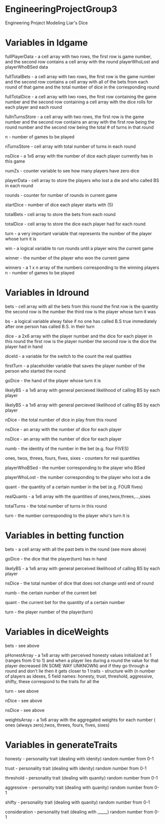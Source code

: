 # EngineeringProjectGroup3
Engineering Project Modeling Liar's Dice


# Variables in ldgame

fullPlayerData - a cell array with two rows, the first row is game number, and the second row contains a cell array with the round playerWhoLost and playerWhoBSed data

fullTotalBets - a cell array with two rows, the first row is the game number and the second row contains a cell array with all of the bets from each round of that game and the total number of dice in the corresponding round

fullTotalDice - a cell array with two rows, the first row containing the game number and the second row containing a cell array with the dice rolls for each player and each round

fullnTurnsStore - a cell array with two rows, the first row is the game number and the second row contains an array with the first row being the round number and the second row being the total # of turns in that round

n - number of games to be played

nTurnsStore - cell array with total number of turns in each round

nsDice - a 1x6 array with the number of dice each player currently has in this game

numZs - counter variable to see how many players have zero dice

playerData - cell array to store the players who lost a die and who called BS in each round

rounds - counter for number of rounds in current game

startDice - number of dice each player starts with (5)

totalBets - cell array to store the bets from each round

totalDice - cell array to store the dice each player had for each round

turn - a very important variable that represents the number of the player whose turn it is

win - a logical variable to run rounds until a player wins the current game

winner - the number of the player who won the current game

winners - a 1 x n array of the numbers corresponding to the winning players
n - number of games to be played


# Variables in ldround

bets - cell array with all the bets from this round
       the first row is the quantity
       the second row is the number
       the third row is the player whose turn it was
       
bs - a logical variable alway false if no one has called B.S
     true immediately after one person has called B.S. in their turn
     
dice - a 2x6 array with the player number and the dice for each player in this round
       the first row is the player number
       the second row is the dice the player had in hand
       
diceId -  a variable for the switch to the count the real quatities

firstTurn - a placeholder variable that saves the player number of the person who started the round

goDice - the hand of the player whose turn it is

likelyBS - a 1x6 array with general percieved likelihood of calling BS by each player

likelyBS - a 1x6 array with general percieved likelihood of calling BS by each player

nDice - the total number of dice in play from this round

nsDice - an array with the number of dice for each player

nsDice - an array with the number of dice for each player

numb - the identity of the number in the bet (e.g. four FIVES)

ones, twos, threes, fours, fives, sixes - counters for real quantities

playerWhoBSed - the number corresponding to the player who BSed

playerWhoLost - the number corresponding to the player who lost a die

quant - the quantity of a certain number in the bet (e.g. FOUR fives)

realQuants - a 1x6 array with the quantities of ones,twos,threes,...,sixes

totalTurns - the total number of turns in this round

turn - the number corresponding to the player who's turn it is


# Variables in betting function

bets - a cell array with all the past bets in the round (see more above)

goDice - the dice that the player(turn) has in hand

likelyBS - a 1x6 array with general perceived likelihood of calling BS by each player

nsDice - the total number of dice that does not change until end of round

numb - the certain number of the current bet

quant - the current bet for the quantity of a certain number

turn - the player number of the player(turn)

# Variables in diceWeights

bets -  see above

pHonestArray - a 1x6 array with perceived honesty values initialized at 1 (ranges from 0 to 1) and when a player lies during a round the                value for that player decreased (IN SOME WAY UNKNOWN) and if they go through a round and don't lie then it gets closer to 
               1
traits - structure with (n number of players as idexes, 5 field names: honesty, trust, threshold, aggressive, shifty, these correspond to the traits for all the 

turn - see above

nDice - see above

nsDice - see above

weightsArray - a 1x6 array with the aggregated weights for each number ( ones (always zero),twos, threes, fours, fives, sixes)

# Variables in generateTraits

honesty - personality trait (dealing with idenity) random number from 0-1

trust - personality trait (dealing with idenity) random number from 0-1

threshold - personality trait (dealing with quanity) random number from 0-1

aggressive - personality trait (dealing with quanity) random number from 0-1

shifty - personality trait (dealing with quanity) random number from 0-1

consideration - personality trait (dealing with _____) random number from 0-1



